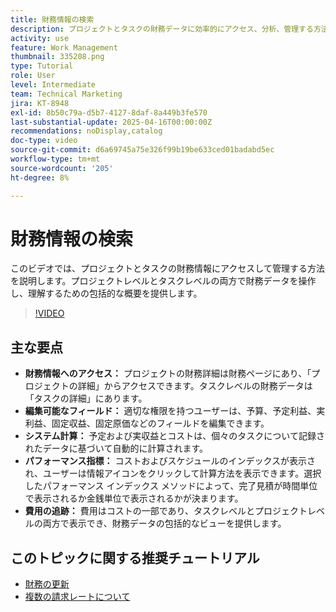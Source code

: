 ```yaml
---
title: 財務情報の検索
description: プロジェクトとタスクの財務データに効率的にアクセス、分析、管理する方法を確認し、プロジェクトとタスクの両方のレベルで予算、収益、コスト、パフォーマンス指標をカバーします。
activity: use
feature: Work Management
thumbnail: 335208.png
type: Tutorial
role: User
level: Intermediate
team: Technical Marketing
jira: KT-8948
exl-id: 8b50c79a-d5b7-4127-8daf-8a449b3fe570
last-substantial-update: 2025-04-16T00:00:00Z
recommendations: noDisplay,catalog
doc-type: video
source-git-commit: d6a69745a75e326f99b19be633ced01badabd5ec
workflow-type: tm+mt
source-wordcount: '205'
ht-degree: 8%

---
```


# 財務情報の検索

このビデオでは、プロジェクトとタスクの財務情報にアクセスして管理する方法を説明します。&#x200B;プロジェクトレベルとタスクレベルの両方で財務データを操作し、理解するための包括的な概要を提供します。&#x200B;

>[!VIDEO](https://video.tv.adobe.com/v/335208/?quality=12&learn=on&enablevpops)

## 主な要点

* **財務情報へのアクセス：** プロジェクトの財務詳細は財務ページにあり、「プロジェクトの詳細」からアクセスできます。タスクレベルの財務データは「タスクの詳細」にあります。
* **編集可能なフィールド：** 適切な権限を持つユーザーは、予算、予定利益、実利益、固定収益、固定原価などのフィールドを編集できます。
* **システム計算：** 予定および実収益とコストは、個々のタスクについて記録されたデータに基づいて自動的に計算されます。
* **パフォーマンス指標：** コストおよびスケジュールのインデックスが表示され、ユーザーは情報アイコンをクリックして計算方法を表示できます。&#x200B; 選択したパフォーマンス インデックス メソッドによって、完了見積が時間単位で表示されるか金銭単位で表示されるかが決まります。
* **費用の追跡：** 費用はコストの一部であり、タスクレベルとプロジェクトレベルの両方で表示でき、財務データの包括的なビューを提供します。


## このトピックに関する推奨チュートリアル

<!--* [Find financial information](/help/manage-work/project-finances/find-financial-information.md)-->
* [財務の更新](/help/manage-work/project-finances/update-and-review-finances.md)
* [複数の請求レートについて](/help/manage-work/project-finances/multiple-billing-rates.md)

